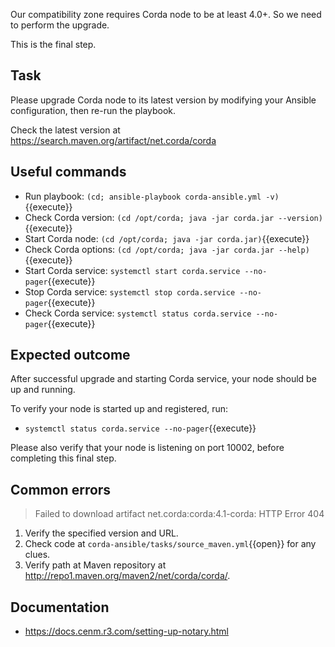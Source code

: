 Our compatibility zone requires Corda node to be at least 4.0+. So we need to perform the upgrade.

This is the final step.

## Task

Please upgrade Corda node to its latest version by modifying your Ansible configuration, then re-run the playbook.

Check the latest version at <https://search.maven.org/artifact/net.corda/corda>

## Useful commands

- Run playbook: `(cd; ansible-playbook corda-ansible.yml -v)`{{execute}}
- Check Corda version: `(cd /opt/corda; java -jar corda.jar --version)`{{execute}}
- Start Corda node: `(cd /opt/corda; java -jar corda.jar)`{{execute}}
- Check Corda options: `(cd /opt/corda; java -jar corda.jar --help)`{{execute}}
- Start Corda service: `systemctl start corda.service --no-pager`{{execute}}
- Stop Corda service: `systemctl stop corda.service --no-pager`{{execute}}
- Check Corda service: `systemctl status corda.service --no-pager`{{execute}}

## Expected outcome

After successful upgrade and starting Corda service, your node should be up and running.

To verify your node is started up and registered, run:

- `systemctl status corda.service --no-pager`{{execute}}

Please also verify that your node is listening on port 10002, before completing this final step.

## Common errors

> Failed to download artifact net.corda:corda:4.1-corda: HTTP Error 404

1. Verify the specified version and URL.
2. Check code at `corda-ansible/tasks/source_maven.yml`{{open}} for any clues.
3. Verify path at Maven repository at <http://repo1.maven.org/maven2/net/corda/corda/>.

## Documentation

- <https://docs.cenm.r3.com/setting-up-notary.html>
